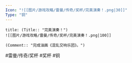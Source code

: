 ```yaml
---
Icon: "![[图片/游戏攻略/雷曼/传奇/奖杯/完美演奏！.png|30]]"
Type: "铜"
---
```

```ad-common-bronze-trophy
title: (Title:: "完美演奏！")
![[图片/游戏攻略/雷曼/传奇/奖杯/完美演奏！.png|100]]

(Comment:: "完成油画《混乱交响乐团》。")
```

#雷曼/传奇/奖杯 #奖杯 #铜
